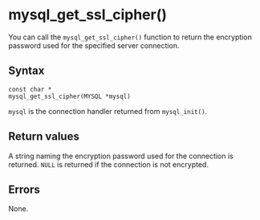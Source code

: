 mysql_get_ssl_cipher() 
===========================================

You can call the `mysql_get_ssl_cipher()` function to return the encryption password used for the specified server connection. 

Syntax 
---------------------------

```unknow
const char *
mysql_get_ssl_cipher(MYSQL *mysql)
```



`mysql` is the connection handler returned from `mysql_init()`.

Return values 
----------------------------------

A string naming the encryption password used for the connection is returned. `NULL` is returned if the connection is not encrypted.

Errors 
---------------------------

None.
